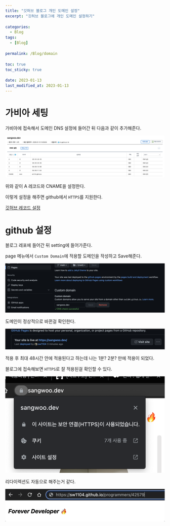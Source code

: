 ```yaml
---
title: "깃허브 블로그 개인 도메인 설정"
excerpt: "깃허브 블로그에 개인 도메인 설정하기"

categories:
  - Blog
tags:
  - [Blog]

permalink: /Blog/domain

toc: true
toc_sticky: true

date: 2023-01-13
last_modified_at: 2023-01-13
---
```



# 가비아 세팅

가비아에 접속해서 도메인 DNS 설정에 들어간 뒤 다음과 같이 추가해준다.

![Alt text](../../assets/images/posts_img/Blog/2023-01-13-domain1.png)

위와 같이 A 레코드와 CNAME을 설정한다. 

이렇게 설정을 해주면 github에서 `HTTPS`를 지원한다.

[깃허브 레코드 설정](https://docs.github.com/en/pages/configuring-a-custom-domain-for-your-github-pages-site/managing-a-custom-domain-for-your-github-pages-site#configuring-a-records-with-your-dns-provider)

# github 설정

블로그 레포에 들어간 뒤 setting에 들어가준다.

page 메뉴에서 `Custom Domain`에 적용할 도메인을 작성하고 Save해준다.


![Alt text](../../assets/images/posts_img/Blog/2023-01-13-domain4.png)


도메인이 정상적으로 바뀐걸 확인한다.

![Alt text](../../assets/images/posts_img/Blog/2023-01-13-domain5.png)

적용 후 최대 48시간 안에 적용된다고 하는데 나는 1분? 2분? 만에 적용이 되었다.


블로그에 접속해보면 `HTTPS`로 잘 적용된걸 확인할 수 있다.

![Alt text](../../assets/images/posts_img/Blog/2023-01-13-domain6.png)


리다이렉션도 자동으로 해주는거 같다.

![Alt text](../../assets/images/posts_img/Blog/2023-01-13-domain8.gif)

